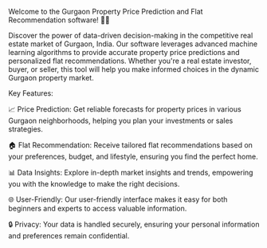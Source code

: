 Welcome to the Gurgaon Property Price Prediction and Flat Recommendation software! 🏡💼

Discover the power of data-driven decision-making in the competitive real estate market of Gurgaon, India. Our software leverages advanced machine learning algorithms to provide accurate property price predictions and personalized flat recommendations. Whether you're a real estate investor, buyer, or seller, this tool will help you make informed choices in the dynamic Gurgaon property market.

Key Features:

📈 Price Prediction: Get reliable forecasts for property prices in various Gurgaon neighborhoods, helping you plan your investments or sales strategies.

🏠 Flat Recommendation: Receive tailored flat recommendations based on your preferences, budget, and lifestyle, ensuring you find the perfect home.

📊 Data Insights: Explore in-depth market insights and trends, empowering you with the knowledge to make the right decisions.

🌐 User-Friendly: Our user-friendly interface makes it easy for both beginners and experts to access valuable information.

🔒 Privacy: Your data is handled securely, ensuring your personal information and preferences remain confidential.







